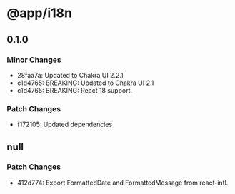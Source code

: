 # @app/i18n

## 0.1.0

### Minor Changes

- 28faa7a: Updated to Chakra UI 2.2.1
- c1d4765: BREAKING: Updated to Chakra UI 2.1
- c1d4765: BREAKING: React 18 support.

### Patch Changes

- f172105: Updated dependencies

## null

### Patch Changes

- 412d774: Export FormattedDate and FormattedMessage from react-intl.
